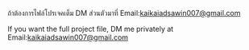 ถ้าต้องการไฟล์โปรเจคเต็ม DM ส่วนตัวมาที่ Email:kaikaiadsawin007@gmail.com

If you want the full project file, DM me privately at Email:kaikaiadsawin007@gmail.com
